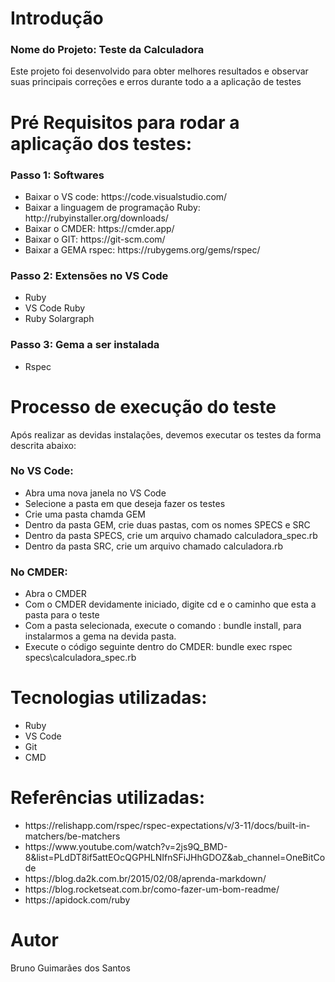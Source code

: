# Introdução
### Nome do Projeto: Teste da Calculadora
<p>Este projeto foi desenvolvido para obter melhores resultados e observar suas principais correções e erros durante todo a a aplicação de testes</p>

# Pré Requisitos para rodar a aplicação dos testes:
### Passo 1: Softwares
<ul>
  <li>Baixar o VS code: https://code.visualstudio.com/</li>
  <li>Baixar a linguagem de programação Ruby: http://rubyinstaller.org/downloads/ </li>
  <li>Baixar o CMDER: https://cmder.app/</li>
  <li>Baixar o GIT: https://git-scm.com/</li>
  <li>Baixar a GEMA rspec: https://rubygems.org/gems/rspec/</li>
</ul>

### Passo 2: Extensões no VS Code
<ul>
  <li>Ruby</li>
  <li>VS Code Ruby</li>
  <li>Ruby Solargraph</li>
</ul>

### Passo 3: Gema a ser instalada
<ul>
  <li>Rspec</li>
</ul>

# Processo de execução do teste
<p>Após realizar as devidas instalações, devemos executar os testes da forma descrita abaixo:</p>

### No VS Code:
<ul>
  <li>Abra uma nova janela no VS Code</li>
  <li>Selecione a pasta em que deseja fazer os testes</li>
  <li>Crie uma pasta chamda GEM</li>
  <li>Dentro da pasta GEM, crie duas pastas, com os nomes SPECS e SRC</li>
  <li>Dentro da pasta SPECS, crie um arquivo chamado calculadora_spec.rb</li>
  <li>Dentro da pasta SRC, crie um arquivo chamado calculadora.rb</li>
</ul>

### No CMDER:
<ul>
  <li>Abra o CMDER</li>
  <li>Com o CMDER devidamente iniciado, digite cd e o caminho que esta a pasta para o teste</li>
  <li>Com a pasta selecionada, execute o comando : bundle install, para instalarmos a gema na devida pasta.</li>
  <li>Execute o código seguinte dentro do CMDER: bundle exec rspec specs\calculadora_spec.rb</li>
</ul>

# Tecnologias utilizadas:
<ul>
  <li>Ruby</li>
  <li>VS Code</li>
  <li>Git</li>
  <li>CMD</li>
</ul>

# Referências utilizadas:
<ul>
  <li>https://relishapp.com/rspec/rspec-expectations/v/3-11/docs/built-in-matchers/be-matchers</li>
  <li>https://www.youtube.com/watch?v=2js9Q_BMD-8&list=PLdDT8if5attEOcQGPHLNIfnSFiJHhGDOZ&ab_channel=OneBitCode</li>
  <li>https://blog.da2k.com.br/2015/02/08/aprenda-markdown/</li>
  <li>https://blog.rocketseat.com.br/como-fazer-um-bom-readme/</li>
  <li>https://apidock.com/ruby</li>
</ul>

# Autor
<p>Bruno Guimarães dos Santos</p>